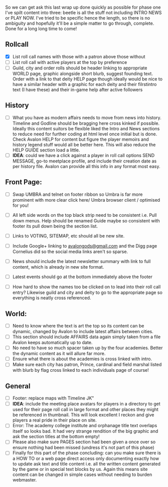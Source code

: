 So we can get ask this last wrap up done quickly as possible for phase one I've spilt content into three: beetle is all the stuff not including INTRO NEWS or PLAY NOW.
I've tried to be specific hence the length, so there is no ambiguity and hopefully it'll be a simple matter to go through, complete. Done for a long long time to come!


Rollcall
--------

- [x] List roll call names with those with a patron above those without
- [ ] List roll call with active players at the top by preference
- [ ] Guild, city and order rolls should be header linking to appropriate WORLD page, graphic alongside short blurb, suggest founding text. Order with a link to that deity HELP page though ideally would be nice to have a similar header with a graphic for each deity and their fiIrstintro text (I have these) and their in-game help after active followers

History
-------
- [ ] What you have as modern affairs needs to move from news into history. Timeline and Godline should be bragging here cross kinked if possible. Ideally this content suitors be flexible liked the Intro and News sections to reduce need for further coding at html level once initial but is done. Check Avalon HELP for content but figure the player memoirs and history legend stuff would all be better here. This will also reduce the HELP GUIDE section load a little.
- [ ] **IDEA**: could we have a click against a player in roll call options SEND MESSAGE, go-to meetplace profile, and include their creation date as per history file. Avalon can provide all this info in any format most easy.

Front Page:
-----------

- [ ] Swap UMBRA and telnet on footer ribbon so Umbra is far more prominent with more clear click here/ Umbra browser client / optimised for you!
- [ ] All left side words on the top black strip need to be consistent i.e. Pull down menus. Help should be renamed Guide maybe so consistent with footer its pull down being the section list.
- [ ] Links to VOTING, SITEMAP, etc should all be new site.
- [ ] Include Google+ linking to avalongods@gmail.com and the Digg page Cornelius did so the social media links aren't so sparse.
- [ ] News should include the latest newsletter summary with link to full content, which is already in new site format.
- [ ] Latest events should go at the bottom immediately above the footer 
- [ ] How hard to show the names too be clicked on to lead into their roll call entry? Likewise guild and city and deity to go to the appropriate page so everything is neatly cross referenced.



World:
------

- [ ] Need to know where the text is art the top so its content can be dynamic, changed by Avalon to include latest affairs between cities.
- [ ] This section should include AFFAIRS data again simply taken from a file Avalon keeps automatically up to date.
- [ ] No need to have so much spacer taken up by the four academies. Better the dynamic content as it will allure far more.
- [ ] Ensure what there is about the academies is cross linked with intro.
- [ ] Make sure each city has patron, Prince, cardinal and field marshal listed with blurb by flag cross linked to each individuals page of course!

General
-------

- [ ] Footer: replace maps with Timeline JK"
- [ ] **IDEA**: include the meeting place avatars for players in a directory to get used for their page roll call in large format and other places they might be referenced in thumbnail. This will look excellent I reckon and give players a real pride in their place on site.
- [ ] Error: The academy college institute and orphanage title text overlaps itself so looks bad. It had very strange rendition of the big graphic and ask the section titles at the bottom empty!
- [ ] Please also make sure PAGES section had been given a once over so ensure nothing had been missed (undress it's not part of this phase)
- [ ] Finally for this part of the phase concluding: can you make sure there is a HOW TO or a web page direct access only documenting exactly how to update ask text and title content i.e. all the written content generated by the game or in special text blocks by us. Again this means site content can be changed in simple cases without needing to burden webmaster.
